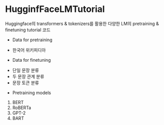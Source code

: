 # HugginfFaceLMTutorial
Huggingface의 transformers &amp; tokenizers를 활용한 다양한 LM의 pretraining &amp; finetuning tutorial 코드


- Data for pretraining   
* 한국어 위키피디아   

- Data for finetuning   
* 단일 문장 분류   
* 두 문장 관계 분류   
* 문장 토큰 분류   

- Pretraining models   
   
1. BERT  
2. RoBERTa   
3. GPT-2   
4. BART   

